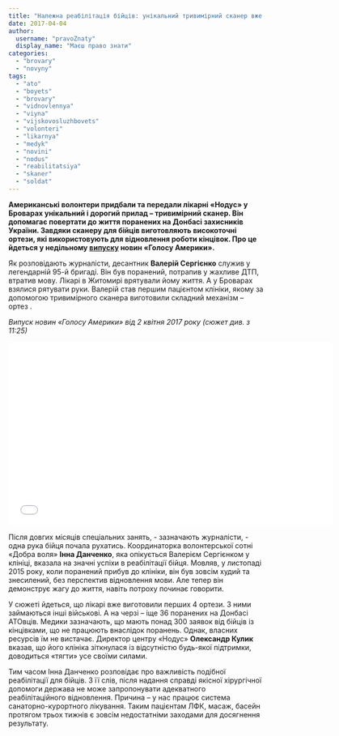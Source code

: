```yaml
---
title: "Належна реабілітація бійців: унікальний тривимірний сканер вже рік працює у Броварах - ВІДЕО"
date: 2017-04-04
author: 
  username: "pravoZnaty"
  display_name: "Маєш право знати"
categories: 
  - "brovary"
  - "novyny"
tags: 
  - "ato"
  - "boyets"
  - "brovary"
  - "vidnovlennya"
  - "viyna"
  - "vijskovosluzhbovets"
  - "volonteri"
  - "likarnya"
  - "medyk"
  - "novini"
  - "nodus"
  - "reabilitatsiya"
  - "skaner"
  - "soldat"
---
```


**Американські волонтери придбали та передали лікарні «Нодус» у Броварах унікальний і дорогий прилад – тривимірний сканер. Він допомагає повертати до життя поранених на Донбасі захисників України. Завдяки сканеру для бійців виготовляють високоточні ортези, які використовують для відновлення роботи кінцівок. Про це йдеться у недільному [випуску](http://ukrainian.voanews.com/a/3793159.html) новин «Голосу Америки».**

Як розповідають журналісти, десантник **Валерій Сергієнко** служив у легендарній 95-й бригаді. Він був поранений, потрапив у жахливе ДТП, втратив мову. Лікарі в Житомирі врятували йому життя. А у Броварах взялися рятувати руки. Валерій став першим пацієнтом клініки, якому за допомогою тривимірного сканера виготовили складний механізм – ортез .

_Випуск новин «Голосу Америки» від 2 квітня 2017 року (сюжет див. з 11:25)_

<iframe src="//ukrainian.voanews.com/embed/player/0/3793159.html?type=video" width="640" height="363" frameborder="0" scrolling="no" allowfullscreen="allowfullscreen"></iframe>

Після довгих місяців спеціальних занять, - зазначають журналісти, - одна рука бійця почала рухатись. Координаторка волонтерської сотні «Добра воля» **Інна Данченко**, яка опікується Валерієм Сергієнком у клініці, вказала на значні успіхи в реабілітації бійця. Мовляв, у листопаді 2015 року, коли поранений прибув до клініки, він був зовсім худий та знесилений, без перспектив відновлення мови. Але тепер він демонструє жагу до життя, навіть потроху починає говорити.

У сюжеті йдеться, що лікарі вже виготовили перших 4 ортези. З ними займаються інші військові. А на черзі – іще 36 поранених на Донбасі АТОвців. Медики зазначають, що мають понад 300 заявок від бійців із кінцівками, що не працюють внаслідок поранень. Однак, власних ресурсів їм не вистачає. Директор центру «Нодус» **Олександр Кулик** вказав, що його клініка зіткнулася із відсутністю будь-якої підтримки, доводиться «тягти» усе своїми силами.

Тим часом Інна Данченко розповідає про важливість подібної реабілітації для бійців. З її слів, після надання справді якісної хірургічної допомоги держава не може запропонувати адекватного реабілітаційного відновлення. Причина – у нас працює система санаторно-курортного лікування. Таким пацієнтам ЛФК, масаж, басейн протягом трьох тижнів є зовсім недостатніми заходами для досягнення результату.

